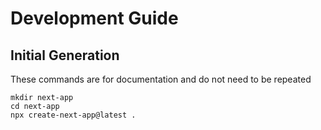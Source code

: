 # Development Guide


## Initial Generation
These commands are for documentation and do not need to be repeated

```
mkdir next-app
cd next-app
npx create-next-app@latest .
```